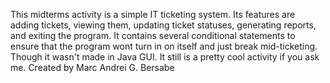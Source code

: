 This midterms activity is a simple IT ticketing system. Its features are adding tickets, viewing them, updating ticket statuses, generating reports, and exiting the program.
It contains several conditional statements to ensure that the program wont turn in on itself and just break mid-ticketing. Though it wasn't made in Java GUI. It still is a pretty
cool activity if you ask me.
Created by Marc Andrei G. Bersabe
